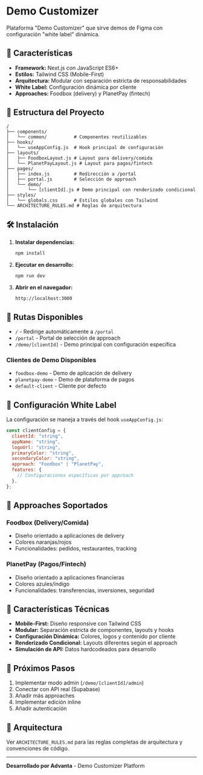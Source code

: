 # Demo Customizer

Plataforma "Demo Customizer" que sirve demos de Figma con configuración "white label" dinámica.

## 🚀 Características

- **Framework:** Next.js con JavaScript ES6+
- **Estilos:** Tailwind CSS (Mobile-First)
- **Arquitectura:** Modular con separación estricta de responsabilidades
- **White Label:** Configuración dinámica por cliente
- **Approaches:** Foodbox (delivery) y PlanetPay (fintech)

## 📁 Estructura del Proyecto

```
/
├── components/
│   └── common/          # Componentes reutilizables
├── hooks/
│   └── useAppConfig.js  # Hook principal de configuración
├── layouts/
│   ├── FoodboxLayout.js # Layout para delivery/comida
│   └── PlanetPayLayout.js # Layout para pagos/fintech
├── pages/
│   ├── index.js         # Redirección a /portal
│   ├── portal.js        # Selección de approach
│   └── demo/
│       └── [clientId].js # Demo principal con renderizado condicional
├── styles/
│   └── globals.css      # Estilos globales con Tailwind
└── ARCHITECTURE_RULES.md # Reglas de arquitectura
```

## 🛠️ Instalación

1. **Instalar dependencias:**

   ```bash
   npm install
   ```

2. **Ejecutar en desarrollo:**

   ```bash
   npm run dev
   ```

3. **Abrir en el navegador:**
   ```
   http://localhost:3000
   ```

## 🎯 Rutas Disponibles

- `/` - Redirige automáticamente a `/portal`
- `/portal` - Portal de selección de approach
- `/demo/[clientId]` - Demo principal con configuración específica

### Clientes de Demo Disponibles

- `foodbox-demo` - Demo de aplicación de delivery
- `planetpay-demo` - Demo de plataforma de pagos
- `default-client` - Cliente por defecto

## 🔧 Configuración White Label

La configuración se maneja a través del hook `useAppConfig.js`:

```javascript
const clientConfig = {
  clientId: "string",
  appName: "string",
  logoUrl: "string",
  primaryColor: "string",
  secondaryColor: "string",
  approach: "Foodbox" | "PlanetPay",
  features: {
    // Configuraciones específicas por approach
  },
};
```

## 🎨 Approaches Soportados

### Foodbox (Delivery/Comida)

- Diseño orientado a aplicaciones de delivery
- Colores naranjas/rojos
- Funcionalidades: pedidos, restaurantes, tracking

### PlanetPay (Pagos/Fintech)

- Diseño orientado a aplicaciones financieras
- Colores azules/índigo
- Funcionalidades: transferencias, inversiones, seguridad

## 📱 Características Técnicas

- **Mobile-First:** Diseño responsive con Tailwind CSS
- **Modular:** Separación estricta de componentes, layouts y hooks
- **Configuración Dinámica:** Colores, logos y contenido por cliente
- **Renderizado Condicional:** Layouts diferentes según el approach
- **Simulación de API:** Datos hardcodeados para desarrollo

## 🚀 Próximos Pasos

1. Implementar modo admin (`/demo/[clientId]/admin`)
2. Conectar con API real (Supabase)
3. Añadir más approaches
4. Implementar edición inline
5. Añadir autenticación

## 📄 Arquitectura

Ver `ARCHITECTURE_RULES.md` para las reglas completas de arquitectura y convenciones de código.

---

**Desarrollado por Advanta** - Demo Customizer Platform
